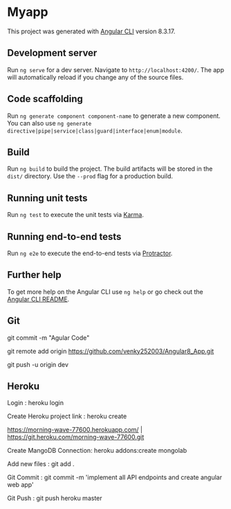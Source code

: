 # Myapp

This project was generated with [Angular CLI](https://github.com/angular/angular-cli) version 8.3.17.

## Development server

Run `ng serve` for a dev server. Navigate to `http://localhost:4200/`. The app will automatically reload if you change any of the source files.

## Code scaffolding

Run `ng generate component component-name` to generate a new component. You can also use `ng generate directive|pipe|service|class|guard|interface|enum|module`.

## Build

Run `ng build` to build the project. The build artifacts will be stored in the `dist/` directory. Use the `--prod` flag for a production build.

## Running unit tests

Run `ng test` to execute the unit tests via [Karma](https://karma-runner.github.io).

## Running end-to-end tests

Run `ng e2e` to execute the end-to-end tests via [Protractor](http://www.protractortest.org/).

## Further help

To get more help on the Angular CLI use `ng help` or go check out the [Angular CLI README](https://github.com/angular/angular-cli/blob/master/README.md).

## Git

git commit -m "Agular Code"

git remote add origin https://github.com/venky252003/Angular8_App.git

git push -u origin dev

## Heroku

Login : heroku login

Create Heroku project link : heroku create

https://morning-wave-77600.herokuapp.com/ | https://git.heroku.com/morning-wave-77600.git

Create MangoDB Connection: heroku addons:create mongolab

Add new files : git add .

Git Commit : git commit -m 'implement all API endpoints and create angular web app'

Git Push : git push heroku master


